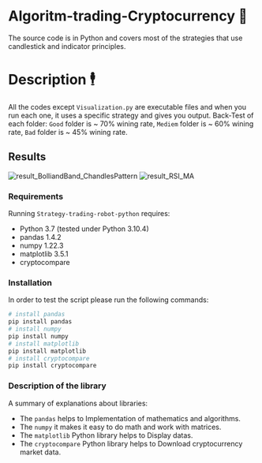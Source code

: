 # Algoritm-trading-Cryptocurrency 🚀
The source code is in Python and covers most of the strategies that use candlestick and indicator principles.

# Description 🕴️
All the codes except `Visualization.py` are executable files and when you run each one, it uses a specific strategy and gives you output.
Back-Test of each folder: `Good` folder is ~ 70% wining rate, `Mediem` folder is ~ 60% wining rate, `Bad` folder is ~ 45% wining rate.

## Results
![result_BolliandBand_ChandlesPattern](https://user-images.githubusercontent.com/113052872/191526718-403d534a-f39f-4257-b67b-9f0efe03d428.png)
![result_RSI_MA](https://user-images.githubusercontent.com/113052872/191529396-05e8f62c-225a-4944-aec5-cfc25f67563b.png)


### Requirements
Running `Strategy-trading-robot-python` requires:
* Python 3.7 (tested under Python 3.10.4)
* pandas 1.4.2
* numpy 1.22.3
* matplotlib 3.5.1
* cryptocompare

### Installation
In order to test the script please run the following commands:
```sh
# install pandas
pip install pandas
# install numpy
pip install numpy
# install matplotlib
pip install matplotlib
# install cryptocompare
pip install cryptocompare
```

### Description of the library
A summary of explanations about libraries:
* The `pandas` helps to Implementation of mathematics and algorithms.
* The `numpy` it makes it easy to do math and work with matrices.
* The `matplotlib` Python  library helps to Display datas.
* The `cryptocompare` Python library helps to Download cryptocurrency market data.
